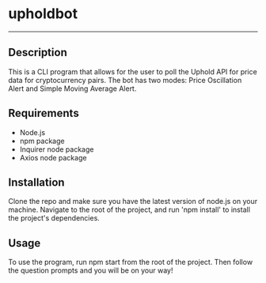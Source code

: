 # upholdbot
---
## Description
This is a CLI program that allows for the user to poll the Uphold API for price data for cryptocurrency pairs. The bot has two modes: Price Oscillation Alert and 
Simple Moving Average Alert.

## Requirements
- Node.js
- npm package
- Inquirer node package
- Axios node package

## Installation
Clone the repo and make sure you have the latest version of node.js on your machine. Navigate to the root of the project, and run 'npm install' to install the project's dependencies.

## Usage
To use the program, run npm start from the root of the project. Then follow the question prompts and you will be on your way!
